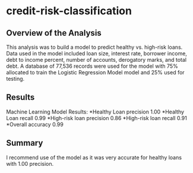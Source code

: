 # credit-risk-classification
## Overview of the Analysis

This analysis was to build a model to predict healthy vs. high-risk loans. Data used in the model included loan size, interest rate, borrower income, debt to income percent, number of accounts, derogatory marks, and total debt. 
A database of 77,536 records were used for the model with 75% allocated to train the Logistic Regression Model model and 25% used for testing.  


## Results

Machine Learning Model Results:
  *Healthy Loan precision 1.00
  *Healthy Loan recall 0.99
  *High-risk loan precision 0.86
  *High-risk loan recall 0.91
  *Overall accuracy 0.99



## Summary

I recommend use of the model as it was very accurate for healthy loans with 1.00 precision. 
